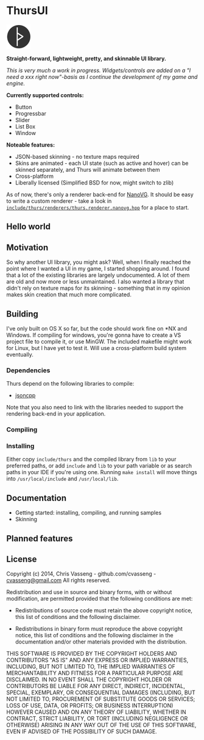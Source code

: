 ThursUI
=======

![Logo](bin/logo.png)

**Straight-forward, lightweight, pretty, and skinnable UI library.**

*This is very much a work in progress. Widgets/controls are added on a "I need a xxx right now"-basis as I continue the development of my game and engine.* 

**Currently supported controls:**
  * Button
  * Progressbar
  * Slider
  * List Box
  * Window

**Noteable features:**
  * JSON-based skinning - no texture maps required
  * Skins are animated - each UI state (such as active and hover) can be skinned separately, and Thurs will animate between them
  * Cross-platform
  * Liberally licensed (Simplified BSD for now, might switch to zlib) 

As of now, there's only a renderer back-end for [NanoVG](https://github.com/memononen/nanovg). It should be easy to write a custom renderer - take a look in [`include/thurs/renderers/thurs.renderer.nanovg.hpp`](include/thurs/renderers/thurs.renderer.nanovg.hpp) for a place to start. 

<insert gif here>

## Hello world

## Motivation
So why another UI library, you might ask? Well, when I finally reached the point where I wanted a UI in my game, I started shopping around. I found that a lot of the existing libraries are largely undocumented. A lot of them are old and now more or less unmaintained. I also wanted a library that didn't rely on texture maps for its skinning - something that in my opinion makes skin creation that much more complicated.

## Building

I've only built on OS X so far, but the code should work fine on *NX and Windows. If compiling for windows, you're gonna have to create a VS project file to compile it, or use MinGW. The included makefile might work for Linux, but I have yet to test it. Will use a cross-platform build system eventually.

### Dependencies

Thurs depend on the following libraries to compile:
  * [jsoncpp](https://github.com/open-source-parsers/jsoncpp)

Note that you also need to link with the libraries needed to support the rendering back-end in your application.

### Compiling


### Installing
Either copy `include/thurs` and the compiled library from `lib` to your preferred paths, or add `include` and `lib` to your path variable or as search paths in your IDE if you're using one. Running `make install` will move things into `/usr/local/include` and `/usr/local/lib`.

## Documentation
  
  * Getting started: installing, compiling, and running samples
  * Skinning

## Planned features


## License

Copyright (c) 2014, Chris Vasseng - github.com/cvasseng - cvasseng@gmail.com
All rights reserved.

Redistribution and use in source and binary forms, with or without
modification, are permitted provided that the following conditions are met:

* Redistributions of source code must retain the above copyright notice, this
  list of conditions and the following disclaimer.

* Redistributions in binary form must reproduce the above copyright notice,
  this list of conditions and the following disclaimer in the documentation
  and/or other materials provided with the distribution.

THIS SOFTWARE IS PROVIDED BY THE COPYRIGHT HOLDERS AND CONTRIBUTORS "AS IS"
AND ANY EXPRESS OR IMPLIED WARRANTIES, INCLUDING, BUT NOT LIMITED TO, THE
IMPLIED WARRANTIES OF MERCHANTABILITY AND FITNESS FOR A PARTICULAR PURPOSE ARE
DISCLAIMED. IN NO EVENT SHALL THE COPYRIGHT HOLDER OR CONTRIBUTORS BE LIABLE
FOR ANY DIRECT, INDIRECT, INCIDENTAL, SPECIAL, EXEMPLARY, OR CONSEQUENTIAL
DAMAGES (INCLUDING, BUT NOT LIMITED TO, PROCUREMENT OF SUBSTITUTE GOODS OR
SERVICES; LOSS OF USE, DATA, OR PROFITS; OR BUSINESS INTERRUPTION) HOWEVER
CAUSED AND ON ANY THEORY OF LIABILITY, WHETHER IN CONTRACT, STRICT LIABILITY,
OR TORT (INCLUDING NEGLIGENCE OR OTHERWISE) ARISING IN ANY WAY OUT OF THE USE
OF THIS SOFTWARE, EVEN IF ADVISED OF THE POSSIBILITY OF SUCH DAMAGE.